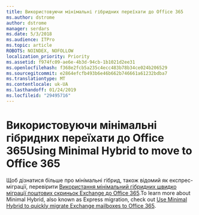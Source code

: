 ```yaml
---
title: Використовуючи мінімальні гібридних переїхати до Office 365
ms.author: dstrome
author: dstrome
manager: serdars
ms.date: 5/3/2018
ms.audience: ITPro
ms.topic: article
ROBOTS: NOINDEX, NOFOLLOW
localization_priority: Priority
ms.assetid: f974fc09-ae6e-4b3d-94cb-1b1021d2ee31
ms.openlocfilehash: f368e2fcb5a235c4ecc483b78b34ce024b206529
ms.sourcegitcommit: e2864efcfb493b6e46b662b746661a61232bdba7
ms.translationtype: MT
ms.contentlocale: uk-UA
ms.lasthandoff: 01/24/2019
ms.locfileid: "29495716"
---
```

# <a name="using-minimal-hybrid-to-move-to-office-365"></a><span data-ttu-id="5bb07-102">Використовуючи мінімальні гібридних переїхати до Office 365</span><span class="sxs-lookup"><span data-stu-id="5bb07-102">Using Minimal Hybrid to move to Office 365</span></span>

<span data-ttu-id="5bb07-103">Щоб дізнатися більше про мінімальні гібрид, також відомий як експрес-міграції, перевірити [Використання мінімальний гібридних швидко міграції поштових скриньок Exchange до Office 365](https://support.office.com/article/FDECCEED-0702-4AF3-85BE-F2A0013937EF.aspx).</span><span class="sxs-lookup"><span data-stu-id="5bb07-103">To learn more about Minimal Hybrid, also known as Express migration, check out [Use Minimal Hybrid to quickly migrate Exchange mailboxes to Office 365](https://support.office.com/article/FDECCEED-0702-4AF3-85BE-F2A0013937EF.aspx).</span></span>
  


